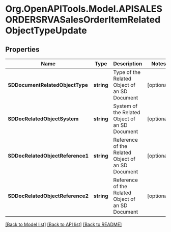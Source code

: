 # Org.OpenAPITools.Model.APISALESORDERSRVASalesOrderItemRelatedObjectTypeUpdate

## Properties

Name | Type | Description | Notes
------------ | ------------- | ------------- | -------------
**SDDocumentRelatedObjectType** | **string** | Type of the Related Object of an SD Document | [optional] 
**SDDocRelatedObjectSystem** | **string** | System of the Related Object of an SD Document | [optional] 
**SDDocRelatedObjectReference1** | **string** | Reference of the Related Object of an SD Document | [optional] 
**SDDocRelatedObjectReference2** | **string** | Reference of the Related Object of an SD Document | [optional] 

[[Back to Model list]](../README.md#documentation-for-models) [[Back to API list]](../README.md#documentation-for-api-endpoints) [[Back to README]](../README.md)


